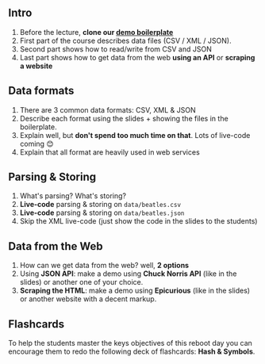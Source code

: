 ## Intro

1. Before the lecture, **clone our [demo boilerplate](https://github.com/lewagon/parsing-demo)**
1. First part of the course describes data files (CSV / XML / JSON).
1. Second part shows how to read/write from CSV and JSON
1. Last part shows how to get data from the web **using an API** or **scraping a website**

## Data formats

1. There are 3 common data formats: CSV, XML & JSON
1. Describe each format using the slides + showing the files in the boilerplate.
1. Explain well, but **don't spend too much time on that**. Lots of live-code coming 😊
1. Explain that all format are heavily used in web services

## Parsing & Storing

1. What's parsing? What's storing?
1. **Live-code** parsing & storing on `data/beatles.csv`
1. **Live-code** parsing & storing on `data/beatles.json`
1. Skip the XML live-code (just show the code in the slides to the students)

## Data from the Web

1. How can we get data from the web? well, **2 options**
1. Using **JSON API**: make a demo using **Chuck Norris API** (like in the slides) or another one of your choice.
1. **Scraping the HTML**: make a demo using **Epicurious** (like in the slides) or another website with a decent markup.

## Flashcards

To help the students master the keys objectives of this reboot day you can encourage them to redo the following deck of flashcards: **Hash & Symbols**.